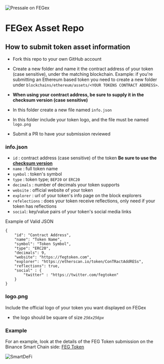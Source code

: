 ![Pressale on FEGex](https://fegexchange.github.io/assets/presale.jpg)

# FEGex Asset Repo

## How to submit token asset information

- Fork this repo to your own GitHub account
- Create a new folder and name it the contract address of your token (case sensitive), under the matching blockchain. Example: if you're submitting an Ethereum based token you need to create a new folder under `blockchains/ethereum/assets/<YOUR TOKENS CONTRACT ADDRESS>`. 
- **When using your contract address, be sure to supply it in the checksum version (case sensitive)**


- In this folder create a new file named `info.json`

- In this folder include your token logo, and the file must be named `logo.png`
- Submit a PR to have your submission reviewed

### info.json

- `id` : contract address (case sensitive) of the token **Be sure to use the [checksum version](https://support.mycrypto.com/general-knowledge/ethereum-blockchain/ethereum-address-has-uppercase-and-lowercase-letters)**
- `name` : full token name
- `symbol` : token's symbol
- `type` : token type; `BEP20` or `ERC20`
- `decimals` : number of decimals your token supports
- `website` : official website of your token
- `explorer` : url of your token's info page on the block explorers
- `refelections` : does your token receive reflections, only need if your token has reflections
- `social`: key/value pairs of your token's social media links

Example of Valid JSON

```
{
    "id": "Contract Address",
    "name": "Token Name",
    "symbol": "Token Symbol",
    "type": "ERC20",
    "decimals": 9,
    "website": "https://fegtoken.com",
    "explorer": "https://etherscan.io/token/ConTRactAddRESs", 
    "reflections": true,
    "social" : {
        "twitter" : "https://twitter.com/fegtoken"
    }
}
 ```

### logo.png

Include the official logo of your token you want displayed on FEGex

- the logo should be square of size *`256x256px`* 

### Example

For an example, look at the details of the FEG Token submission on the Binance Smart Chain side: [FEG Token](https://github.com/fegexchange/assets/tree/main/blockchains/smartchain/assets/0xacFC95585D80Ab62f67A14C566C1b7a49Fe91167)

![SmartDeFi](https://fegexchange.github.io/assets/smartdefi.jpeg)
